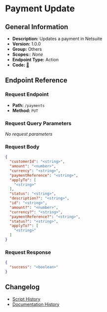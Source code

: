 # Payment Update

## General Information

- **Description:** Updates a payment in Netsuite
- **Version:** 1.0.0
- **Group:** Others
- **Scopes:**: _None_
- **Endpoint Type:** Action
- **Code:** [🔗](https://github.com/NangoHQ/integration-templates/tree/main/integrations/netsuite-tba/actions/payment-update.ts)


## Endpoint Reference

### Request Endpoint

- **Path:** `/payments`
- **Method:** `PUT`

### Request Query Parameters

_No request parameters_

### Request Body

```json
{
  "customerId": "<string>",
  "amount": "<number>",
  "currency": "<string>",
  "paymentReference": "<string>",
  "applyTo": [
    "<string>"
  ],
  "status": "<string>",
  "description?": "<string>",
  "id": "<string>",
  "amount?": "<number>",
  "currency?": "<string>",
  "paymentReference?": "<string>",
  "status?": "<string>",
  "applyTo?": [
    "<string>"
  ]
}
```

### Request Response

```json
{
  "success": "<boolean>"
}
```

## Changelog

- [Script History](https://github.com/NangoHQ/integration-templates/commits/main/integrations/netsuite-tba/actions/payment-update.ts)
- [Documentation History](https://github.com/NangoHQ/integration-templates/commits/main/integrations/netsuite-tba/actions/payment-update.md)

<!-- END  GENERATED CONTENT -->

